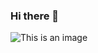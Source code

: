 ### Hi there 👋
![This is an image](https://drive.google.com/file/d/1lZcYtXx-HwgsKJ_HgBozGEB8H650_HWH/view?usp=sharing)
<!--
**OmarAlduais/omaralduais** is a ✨ _special_ ✨ repository because its `README.md` (this file) appears on your GitHub profile.

Here are some ideas to get you started:

- 🔭 I’m currently working on ...
- 🌱 I’m currently learning ...
- 👯 I’m looking to collaborate on ...
- 🤔 I’m looking for help with ...
- 💬 Ask me about ...
- 📫 How to reach me: ...
- 😄 Pronouns: ...
- ⚡ Fun fact: ...
-->
